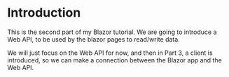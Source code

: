 ﻿# Introduction

This is the second part of my Blazor tutorial. 
We are going to introduce a Web API, to be used by the blazor pages to read/write data.

We will just focus on the Web API for now, and then in Part 3, a client is introduced, so we can make a connection between the Blazor app and the Web API.
